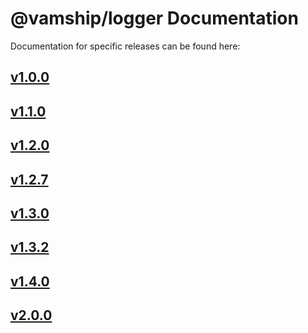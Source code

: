 # @vamship/logger Documentation

Documentation for specific releases can be found here:

## [v1.0.0](./@vamship/logger/1.0.0/index.html)
## [v1.1.0](./@vamship/logger/1.1.0/index.html)
## [v1.2.0](./@vamship/logger/1.2.0/index.html)
## [v1.2.7](./@vamship/logger/1.2.7/index.html)
## [v1.3.0](./@vamship/logger/1.3.0/index.html)
## [v1.3.2](./@vamship/logger/1.3.2/index.html)
## [v1.4.0](./@vamship/logger/1.4.0/index.html)
## [v2.0.0](./@vamship/logger/2.0.0/index.html)
